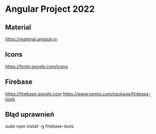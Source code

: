 # Angular Project 2022

## Material

https://material.angular.io

## Icons

https://fonts.google.com/icons

## Firebase

https://firebase.google.com
https://www.npmjs.com/package/firebase-tools

## Błąd uprawnień

sudo npm install -g firebase-tools
